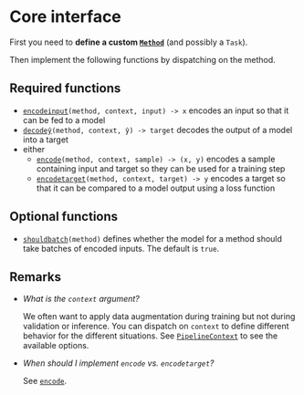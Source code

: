 
# Core interface

First you need to **define a custom [`Method`](#)** (and possibly a `Task`).

Then implement the following functions by dispatching on the method.

## Required functions

- [`encodeinput`](#)`(method, context, input) -> x` encodes an input so that it can be fed to a model
- [`decodeŷ`](#)`(method, context, ŷ) -> target` decodes the output of a model into a target
- either
  - [`encode`](#)`(method, context, sample) -> (x, y)` encodes a sample containing input and target so they can be used for a training step
  - [`encodetarget`](#)`(method, context, target) -> y`
  encodes a target so that it can be compared to a model output using a loss function

## Optional functions

- [`shouldbatch`](#)`(method)` defines whether the model for a method should take batches of encoded inputs. The default is `true`.

## Remarks

- *What is the `context` argument?*

  We often want to apply data augmentation during training but not during validation or inference. You can dispatch on `context` to define different behavior for the different situations. See [`PipelineContext`](#) to see the available options.

- *When should I implement `encode` vs. `encodetarget`?* 

  See [`encode`](#).

